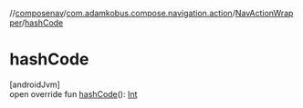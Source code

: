 //[composenav](../../../index.md)/[com.adamkobus.compose.navigation.action](../index.md)/[NavActionWrapper](index.md)/[hashCode](hash-code.md)

# hashCode

[androidJvm]\
open override fun [hashCode](hash-code.md)(): [Int](https://kotlinlang.org/api/latest/jvm/stdlib/kotlin/-int/index.html)
